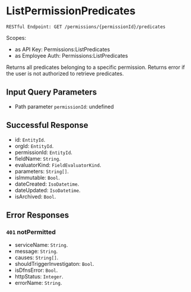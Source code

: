 # ListPermissionPredicates

`RESTful Endpoint: GET /permissions/{permissionId}/predicates`

Scopes:

* as API Key: Permissions:ListPredicates
* as Employee Auth: Permissions:ListPredicates

Returns all predicates belonging to a specific permission. Returns error if the user is not authorized to retrieve predicates.

## Input Query Parameters

* Path parameter `permissionId`: undefined

## Successful Response

* id: `EntityId`.
* orgId: `EntityId`.
* permissionId: `EntityId`.
* fieldName: `String`.
* evaluatorKind: `FieldEvaluatorKind`.
* parameters: `String[]`.
* isImmutable: `Bool`.
* dateCreated: `IsoDatetime`.
* dateUpdated: `IsoDatetime`.
* isArchived: `Bool`.

## Error Responses

### `401` **notPermitted**

* serviceName: `String`.
* message: `String`.
* causes: `String[]`.
* shouldTriggerInvestigaton: `Bool`.
* isDfnsError: `Bool`.
* httpStatus: `Integer`.
* errorName: `String`.
